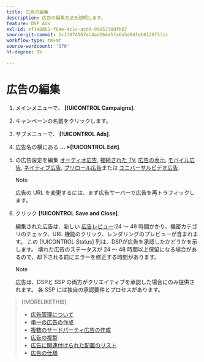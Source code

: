 ```yaml
---
title: 広告の編集
description: 広告の編集方法を説明します。
feature: DSP Ads
exl-id: ef140d61-f04e-4c1c-acdd-9985730dfb07
source-git-commit: 1c13874967ec4ad264e5fa6a5e0dfeb6120f53cc
workflow-type: tm+mt
source-wordcount: '170'
ht-degree: 0%

---
```


# 広告の編集

1. メインメニューで、 **[!UICONTROL Campaigns]**.

1. キャンペーンの名前をクリックします。

1. サブメニューで、 **[!UICONTROL Ads]**.

1. 広告名の横にある  **... >[!UICONTROL Edit]**.

1. の広告設定を編集 [オーディオ広告](ad-settings-audio.md), [接続された TV](ad-settings-connected-tv.md), [広告の表示](ad-settings-display.md), [モバイル広告](ad-settings-mobile.md), [ネイティブ広告](ad-settings-native.md), [プリロール広告](ad-settings-pre-roll.md)または [ユニバーサルビデオ広告](ad-settings-universal-video.md).

   >[!NOTE]
   >
   >広告の URL を変更するには、まず広告サーバーで広告を再トラフィックします。

1. クリック **[!UICONTROL Save and Close]**.

   編集された広告は、新しい [広告レビュー](ad-about.md):24 ～ 48 時間かかり、機密カテゴリのチェック、URL 機能のクリック、レンダリングのプレビューが含まれます。 この [!UICONTROL Status] 列は、DSPが広告を承認したかどうかを示します。 壊れた広告のステータスが 24 ～ 48 時間以上保留になる場合があるので、却下される前にエラーを修正する時間があります。

   >[!NOTE]
   >
   >広告は、DSPと SSP の両方がクリエイティブを承認した場合にのみ提供されます。 各 SSP には独自の承認要件とプロセスがあります。

>[!MORELIKETHIS]
>
>* [広告管理について](ad-about.md)
>* [単一の広告の作成](ad-create.md)
>* [複数のサードパーティ広告の作成](ad-create-multiple.md)
>* [広告の複製](ad-duplicate.md)
>* [広告に関連付けられた配置のリスト](ad-list-placements.md)
>* [広告の仕様](ad-specs.md)

